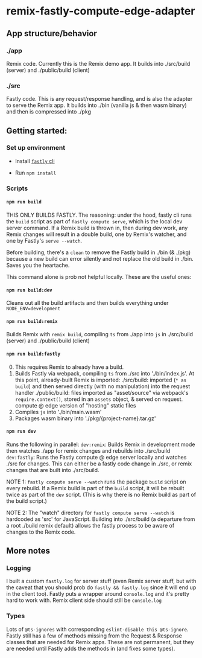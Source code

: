 # remix-fastly-compute-edge-adapter

## App structure/behavior

### ./app
Remix code. Currently this is the Remix demo app. It builds into ./src/build (server) and ./public/build (client)

### ./src
Fastly code. This is any request/response handling, and is also the adapter to serve the Remix app. It builds into ./bin (vanilla js & then wasm binary) and then is compressed into ./pkg

## Getting started:

### Set up environment

- Install [`fastly` cli](https://developer.fastly.com/learning/compute/#download-and-install-the-fastly-cli)

- Run `npm install`

### Scripts

#### `npm run build`

THIS ONLY BUILDS FASTLY. The reasoning: under the hood, fastly cli runs the `build` script as part of `fastly compute serve`, which is the local dev server command. If a Remix build is thrown in, then during dev work, any Remix changes will result in a double build, one by Remix's watcher, and one by Fastly's `serve --watch`.

Before building, there's a `clean` to remove the Fastly build in ./bin (& ./pkg) because a new build can error silently and not replace the old build in ./bin. Saves you the heartache.

This command alone is prob not helpful locally. These are the useful ones:

#### `npm run build:dev`

Cleans out all the build artifacts and then builds everything under `NODE_ENV=development`

#### `npm run build:remix`

Builds Remix with `remix build`, compiling `ts` from ./app into `js` in ./src/build (server) and ./public/build (client)

####  `npm run build:fastly`

0. This requires Remix to already have a build.
1. Builds Fastly via webpack, compiling `ts` from ./src into './bin/index.js'. At this point, already-built Remix is imported:
  ./src/build: imported (`* as build`) and then served directly (with no manipulation) into the request handler
  ./public/build: files imported as "asset/source" via webpack's `require.context()`, stored in an `assets` object, & served on request. compute @ edge version of "hosting" static files
2. Compiles `js` into './bin/main.wasm'
3. Packages wasm binary into './pkg/{project-name}.tar.gz'

#### `npm run dev`

Runs the following in parallel:
`dev:remix`: Builds Remix in development mode then watches ./app for remix changes and rebuilds into ./src/build
`dev:fastly`: Runs the Fastly compute @ edge server locally and watches ./src for changes. This can either be a fastly code change in ./src, or remix changes that are built into ./src/build.

NOTE 1: `fastly compute serve --watch` runs the package `build` script on every rebuild. If a Remix build is part of the `build` script, it will be rebuilt twice as part of the `dev` script. (This is why there is no Remix build as part of the build script.)

NOTE 2: The "watch" directory for `fastly compute serve --watch` is hardcoded as 'src' for JavaScript. Building into ./src/build (a departure from a root ./build remix default) allows the fastly process to be aware of changes to the Remix code.

## More notes

### Logging
I built a custom `fastly.log` for server stuff (even Remix server stuff, but with the caveat that you should prob do `fastly && fastly.log` since it will end up in the client too).  Fastly puts a wrapper around `console.log` and it's pretty hard to work with. Remix client side should still be `console.log`

### Types
Lots of `@ts-ignores` with corresponding `eslint-disable this @ts-ignore`. Fastly still has a few of methods missing from the Request & Response classes that are needed for Remix apps. These are not permanent, but they are needed until Fastly adds the methods in (and fixes some types).
